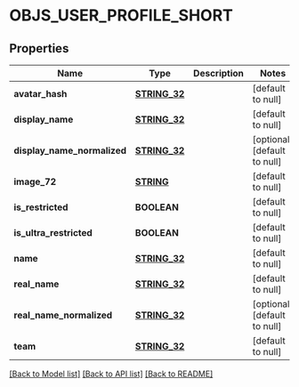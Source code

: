 # OBJS_USER_PROFILE_SHORT

## Properties
Name | Type | Description | Notes
------------ | ------------- | ------------- | -------------
**avatar_hash** | [**STRING_32**](STRING_32.md) |  | [default to null]
**display_name** | [**STRING_32**](STRING_32.md) |  | [default to null]
**display_name_normalized** | [**STRING_32**](STRING_32.md) |  | [optional] [default to null]
**image_72** | [**STRING**](STRING.md) |  | [default to null]
**is_restricted** | **BOOLEAN** |  | [default to null]
**is_ultra_restricted** | **BOOLEAN** |  | [default to null]
**name** | [**STRING_32**](STRING_32.md) |  | [default to null]
**real_name** | [**STRING_32**](STRING_32.md) |  | [default to null]
**real_name_normalized** | [**STRING_32**](STRING_32.md) |  | [optional] [default to null]
**team** | [**STRING_32**](STRING_32.md) |  | [default to null]

[[Back to Model list]](../README.md#documentation-for-models) [[Back to API list]](../README.md#documentation-for-api-endpoints) [[Back to README]](../README.md)


